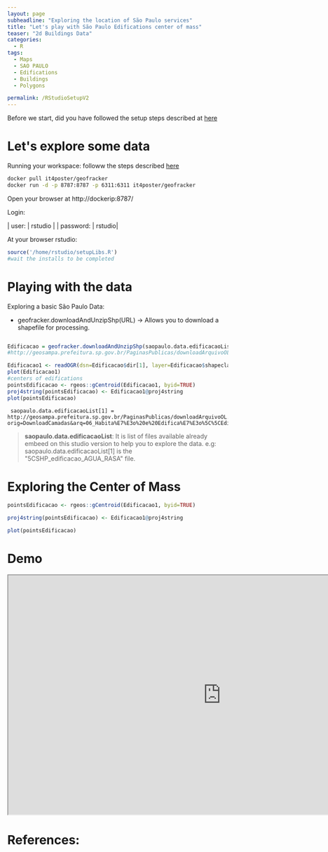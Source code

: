 ```yaml
---
layout: page
subheadline: "Exploring the location of São Paulo services"
title: "Let's play with São Paulo Edifications center of mass"
teaser: "2d Buildings Data"
categories:
  - R
tags:
  - Maps
  - SAO PAULO
  - Edifications
  - Buildings
  - Polygons

permalink: /RStudioSetupV2
---
```


Before we start, did you have followed the setup steps described at [here]({{site.url}}/RStudioSetup)

# Let's explore some data

Running your workspace: followw the steps described [here](https://hub.docker.com/r/it4poster/geofracker/)

```bash
docker pull it4poster/geofracker
docker run -d -p 8787:8787 -p 6311:6311 it4poster/geofracker
```

Open your browser at http://dockerip:8787/

Login:

| user: | rstudio |
| password: | rstudio|


At your browser rstudio:

```R
source('/home/rstudio/setupLibs.R')
#wait the installs to be completed
```

# Playing with the data
Exploring a basic São Paulo Data:

* geofracker.downloadAndUnzipShp(URL) -> Allows you to download a shapefile for processing.

```R

Edificacao = geofracker.downloadAndUnzipShp(saopaulo.data.edificacaoList[1])
#http://geosampa.prefeitura.sp.gov.br/PaginasPublicas/downloadArquivoOL.aspx?orig=DownloadCamadas&arq=06_Habita%E7%E3o%20e%20Edifica%E7%E3o%5C%5CEdifica%E7%E3o%5C%5CShapefile%5C%5CSHP_edificacao_AGUA_RASA&arqTipo=Shapefile

Edificacao1 <- readOGR(dsn=Edificacao$dir[1], layer=Edificacao$shapeclass[1])
plot(Edificacao1)
#centers of edifications
pointsEdificacao <- rgeos::gCentroid(Edificacao1, byid=TRUE)
proj4string(pointsEdificacao) <- Edificacao1@proj4string
plot(pointsEdificacao)


```

```
 saopaulo.data.edificacaoList[1] = http://geosampa.prefeitura.sp.gov.br/PaginasPublicas/downloadArquivoOL.aspx?orig=DownloadCamadas&arq=06_Habita%E7%E3o%20e%20Edifica%E7%E3o%5C%5CEdifica%E7%E3o%5C%5CShapefile%5C%5CSHP_edificacao_AGUA_RASA&arqTipo=Shapefile
```

> **saopaulo.data.edificacaoList**: It is list of files available already embeed on this studio version to help you to explore the data. e.g: saopaulo.data.edificacaoList[1] is the "5CSHP_edificacao_AGUA_RASA" file.

# Exploring the Center of Mass

```R
pointsEdificacao <- rgeos::gCentroid(Edificacao1, byid=TRUE)

proj4string(pointsEdificacao) <- Edificacao1@proj4string

plot(pointsEdificacao)
```


# Demo

<iframe width='970' height='546'
src="https://www.youtube.com/embed/kz_DIhT8kZc">
</iframe>

# References:

